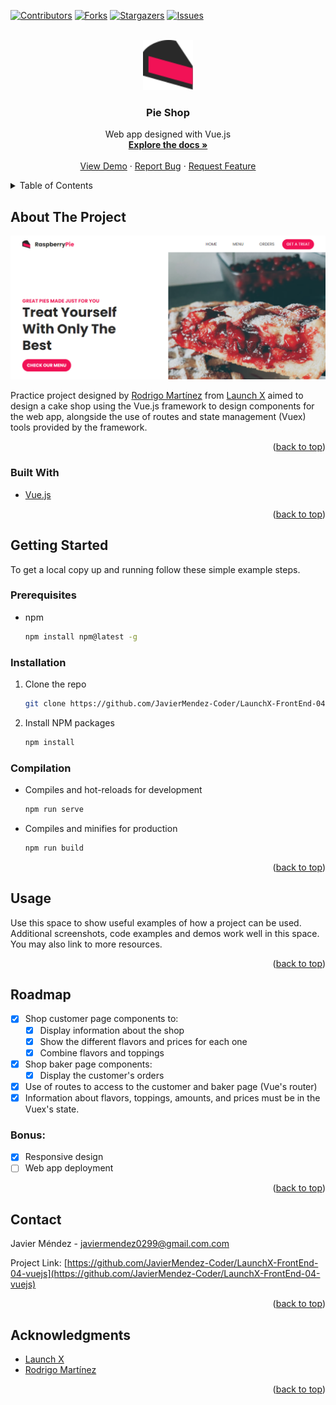 <div id="top"></div>

[![Contributors][contributors-shield]][contributors-url]
[![Forks][forks-shield]][forks-url]
[![Stargazers][stars-shield]][stars-url]
[![Issues][issues-shield]][issues-url]



<!-- PROJECT LOGO -->
<br />
<div align="center">
  <a href="https://github.com/JavierMendez-Coder/LaunchX-FrontEnd-04-vuejs">
    <img src="src/assets/raspberrypie-logo.svg" alt="Logo" width="80" height="80">
  </a>

<h3 align="center">Pie Shop</h3>

  <p align="center">
    Web app designed with Vue.js
    <br />
    <a href="https://github.com/JavierMendez-Coder/LaunchX-FrontEnd-04-vuejs"><strong>Explore the docs »</strong></a>
    <br />
    <br />
    <a href="https://github.com/JavierMendez-Coder/LaunchX-FrontEnd-04-vuejs">View Demo</a>
    ·
    <a href="https://github.com/JavierMendez-Coder/LaunchX-FrontEnd-04-vuejs/issues">Report Bug</a>
    ·
    <a href="https://github.com/JavierMendez-Coder/LaunchX-FrontEnd-04-vuejs/issues">Request Feature</a>
  </p>
</div>



<!-- TABLE OF CONTENTS -->
<details>
  <summary>Table of Contents</summary>
  <ol>
    <li>
      <a href="#about-the-project">About The Project</a>
      <ul>
        <li><a href="#built-with">Built With</a></li>
      </ul>
    </li>
    <li>
      <a href="#getting-started">Getting Started</a>
      <ul>
        <li><a href="#prerequisites">Prerequisites</a></li>
        <li><a href="#installation">Installation</a></li>
      </ul>
    </li>
    <li><a href="#usage">Usage</a></li>
    <li><a href="#roadmap">Roadmap</a></li>
    <li><a href="#contributing">Contributing</a></li>
    <li><a href="#license">License</a></li>
    <li><a href="#contact">Contact</a></li>
    <li><a href="#acknowledgments">Acknowledgments</a></li>
  </ol>
</details>



<!-- ABOUT THE PROJECT -->
## About The Project

[![Pie Shop][page-screenshot]](https://example.com)

Practice project designed by [Rodrigo Martínez][romarpla] from [Launch X][launchx] aimed to design a cake shop using the Vue.js framework to design components for the web app, alongside the use of routes and state management (Vuex) tools provided by the framework.

<p align="right">(<a href="#top">back to top</a>)</p>



### Built With

* [Vue.js](https://vuejs.org/)

<p align="right">(<a href="#top">back to top</a>)</p>



<!-- GETTING STARTED -->
## Getting Started

To get a local copy up and running follow these simple example steps.

### Prerequisites

* npm
  ```sh
  npm install npm@latest -g
  ```

### Installation

1. Clone the repo
   ```sh
   git clone https://github.com/JavierMendez-Coder/LaunchX-FrontEnd-04-vuejs.git
   ```
2. Install NPM packages
   ```sh
   npm install
   ```

### Compilation 

* Compiles and hot-reloads for development
  ```sh
  npm run serve
  ```

* Compiles and minifies for production
  ```sh
  npm run build
  ```

<p align="right">(<a href="#top">back to top</a>)</p>



<!-- USAGE EXAMPLES -->
## Usage

Use this space to show useful examples of how a project can be used. Additional screenshots, code examples and demos work well in this space. You may also link to more resources.

<p align="right">(<a href="#top">back to top</a>)</p>



<!-- ROADMAP -->
## Roadmap

- [x] Shop customer page components to:
    - [x] Display information about the shop
    - [x] Show the different flavors and prices for each one
    - [x] Combine flavors and toppings
- [x] Shop baker page components:
    - [x] Display the customer's orders
- [x] Use of routes to access to the customer and baker page (Vue's router)
- [x] Information about flavors, toppings, amounts, and prices must be in the Vuex's state.

### Bonus:
- [x] Responsive design
- [ ] Web app deployment

<p align="right">(<a href="#top">back to top</a>)</p>



<!-- CONTACT -->
## Contact

Javier Méndez - javiermendez0299@gmail.com.com

Project Link: [https://github.com/JavierMendez-Coder/LaunchX-FrontEnd-04-vuejs](https://github.com/JavierMendez-Coder/LaunchX-FrontEnd-04-vuejs)

<p align="right">(<a href="#top">back to top</a>)</p>



<!-- ACKNOWLEDGMENTS -->
## Acknowledgments

* [Launch X](https://github.com/LaunchX-InnovaccionVirtual)
* [Rodrigo Martínez](https://github.com/romarpla)

<p align="right">(<a href="#top">back to top</a>)</p>



<!-- MARKDOWN LINKS & IMAGES -->
[contributors-shield]: https://img.shields.io/github/contributors/JavierMendez-Coder/LaunchX-FrontEnd-04-vuejs.svg?style=for-the-badge
[contributors-url]: https://github.com/JavierMendez-Coder/LaunchX-FrontEnd-04-vuejs/graphs/contributors
[forks-shield]: https://img.shields.io/github/forks/JavierMendez-Coder/LaunchX-FrontEnd-04-vuejs.svg?style=for-the-badge
[forks-url]: https://github.com/JavierMendez-Coder/LaunchX-FrontEnd-04-vuejs/network/members
[stars-shield]: https://img.shields.io/github/stars/JavierMendez-Coder/LaunchX-FrontEnd-04-vuejs.svg?style=for-the-badge
[stars-url]: https://github.com/JavierMendez-Coder/LaunchX-FrontEnd-04-vuejs/stargazers
[issues-shield]: https://img.shields.io/github/issues/JavierMendez-Coder/LaunchX-FrontEnd-04-vuejs.svg?style=for-the-badge
[issues-url]: https://github.com/JavierMendez-Coder/LaunchX-FrontEnd-04-vuejs/issues
[page-screenshot]: images/page-screenshot.png
[launchx]: https://github.com/LaunchX-InnovaccionVirtual
[romarpla]: https://github.com/romarpla